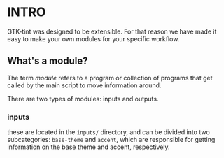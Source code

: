 # INTRO
GTK-tint was designed to be extensible. For that reason we have made it easy to make your own modules for your specific workflow.

## What's a module?
The term *module* refers to a program or collection of programs that get called by the main script to move information around.

There are two types of modules: inputs and outputs.

### inputs
these are located in the `inputs/` directory, and can be divided into two subcategories: `base-theme` and `accent`, which are responsible for getting information on the base theme and accent, respectively.

